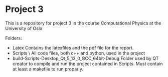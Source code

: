 # Project 3

This is a repository for project 3 in the course Computational Physics at the University of Oslo 

Folders:
- Latex
    Contains the latexfiles and the pdf file for the report.
- Scripts \\
    All code files, both c++ and python, used in the project
- build-Scripts-Desktop_Qt_5_13_0_GCC_64bit-Debug
    Folder used by QT creator to compile and run the project contained in Scripts. Must contain at least a makefile to run proparly.
